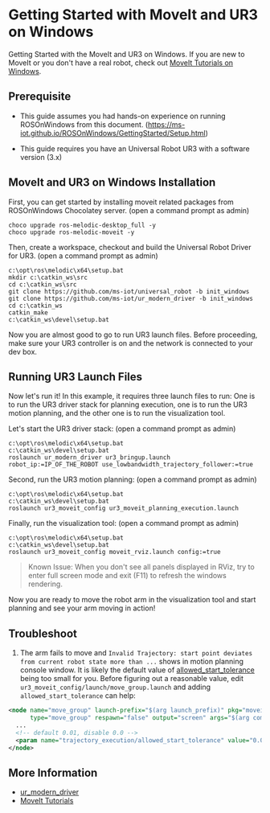 # Getting Started with MoveIt and UR3 on Windows
Getting Started with the MoveIt and UR3 on Windows. If you are new to MoveIt or you don't have a real robot, check out [MoveIt Tutorials on Windows](moveit_tutorials.md).

## Prerequisite
* This guide assumes you had hands-on experience on running ROSOnWindows from this document. (https://ms-iot.github.io/ROSOnWindows/GettingStarted/Setup.html)

* This guide requires you have an Universal Robot UR3 with a software version (3.x)

## MoveIt and UR3 on Windows Installation
First, you can get started by installing moveit related packages from ROSOnWindows Chocolatey server.
(open a command prompt as admin)
```no-highlight
choco upgrade ros-melodic-desktop_full -y
choco upgrade ros-melodic-moveit -y
```

Then, create a workspace, checkout and build the Universal Robot Driver for UR3.
(open a command prompt as admin)
```no-highlight
c:\opt\ros\melodic\x64\setup.bat
mkdir c:\catkin_ws\src
cd c:\catkin_ws\src
git clone https://github.com/ms-iot/universal_robot -b init_windows
git clone https://github.com/ms-iot/ur_modern_driver -b init_windows
cd c:\catkin_ws
catkin_make
c:\catkin_ws\devel\setup.bat
```

Now you are almost good to go to run UR3 launch files. Before proceeding, make sure your UR3 controller is on and the network is connected to your dev box.

## Running UR3 Launch Files
Now let's run it! In this example, it requires three launch files to run: One is to run the UR3 driver stack for planning execution, one is to run the UR3 motion planning, and the other one is to run the visualization tool.

Let's start the UR3 driver stack:
(open a command prompt as admin)
```no-highlight
c:\opt\ros\melodic\x64\setup.bat
c:\catkin_ws\devel\setup.bat
roslaunch ur_modern_driver ur3_bringup.launch robot_ip:=IP_OF_THE_ROBOT use_lowbandwidth_trajectory_follower:=true
```

Second, run the UR3 motion planning:
(open a command prompt as admin)
```no-highlight
c:\opt\ros\melodic\x64\setup.bat
c:\catkin_ws\devel\setup.bat
roslaunch ur3_moveit_config ur3_moveit_planning_execution.launch
```

Finally, run the visualization tool:
(open a command prompt as admin)
```no-highlight
c:\opt\ros\melodic\x64\setup.bat
c:\catkin_ws\devel\setup.bat
roslaunch ur3_moveit_config moveit_rviz.launch config:=true
```

> Known Issue: When you don't see all panels displayed in RViz, try to enter full screen mode and exit (F11) to refresh the windows rendering.

Now you are ready to move the robot arm in the visualization tool and start planning and see your arm moving in action!

## Troubleshoot
1. The arm fails to move and `Invalid Trajectory: start point deviates from current robot state more than ...` shows in motion planning console window. It is likely the default value of [allowed_start_tolerance](http://moveit.ros.org/MoveIt/ros/2017/01/03/firstIndigoRelease.html) being too small for you. Before figuring out a reasonable value,  edit `ur3_moveit_config/launch/move_group.launch` and adding `allowed_start_tolerance` can help:

```xml
<node name="move_group" launch-prefix="$(arg launch_prefix)" pkg="moveit_ros_move_group"
      type="move_group" respawn="false" output="screen" args="$(arg command_args)">
  ...
  <!-- default 0.01, disable 0.0 -->
  <param name="trajectory_execution/allowed_start_tolerance" value="0.0"/>
</node>
```

## More Information
* [ur_modern_driver](https://github.com/ms-iot/ur_modern_driver)
* [MoveIt Tutorials](https://ros-planning.github.io/moveit_tutorials/)
